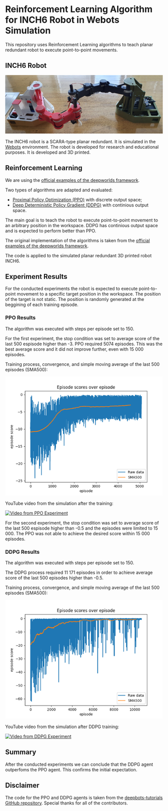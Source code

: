 # Reinforcement Learning Algorithm for INCH6 Robot in Webots Simulation

This repository uses Reinforcement Learning algorithms to teach planar redundant robot to execute point-to-point movements.

## INCH6 Robot

![INCH6 3D Printed Robot](./docs/images/INCH6.jpg)

The INCH6 robot is a SCARA-type planar redundant. It is simulated in the [Webots](https://cyberbotics.com/) environment. The robot is developed for research and educational purposes. It is developed and 3D printed.

## Reinforcement Learning

We are using the [official examples of the deepworlds framework](https://github.com/aidudezzz/deepworlds).

Two types of algorithms are adapted and evaluated:

- [Proximal Policy Optimization (PPO)](https://arxiv.org/abs/1707.06347) with discrete output space;
- [Deep Deterministic Policy Gradient (DDPG)](https://arxiv.org/abs/1509.02971) with continious output space.

The main goal is to teach the robot to execute point-to-point movement to an arbitrary position in the workspace. DDPG has continious output space and is expected to perform better than PPO.

The original implementation of the algorithms is taken from the [official examples of the deepworlds framework](https://github.com/aidudezzz/deepworlds).

The code is applied to the simulated planar redundant 3D printed robot INCH6.

## Experiment Results

For the conducted experiments the robot is expected to execute point-to-point movement to a specific target position in the workspace. The position of the target is not static. The position is randomly generated at the beggining of each training episode.

### PPO Results

The algorithm was executed with steps per episode set to 150.

For the first experiment, the stop condition was set to average score of the last 500 espisode higher than -3. PPO required 5074 episodes. This was the best average score and it did not improve further, even with 15 000 episodes.

Training process, convergence, and simple moving average of the last 500 episodes (SMA500):

![PPO Trend](./docs/images/PPO_trend.png)

YouTube video from the simulation after the training:

[![Video from PPO Experiment](https://img.youtube.com/vi/OZIuRKyh4uw/default.jpg)](https://youtu.be/OZIuRKyh4uw)

For the second experiment, the stop condition was set to average score of the last 500 espisode higher than -0.5 and the episodes were limited to 15 000. The PPO was not able to achieve the desired score within 15 000 episodes.

### DDPG Results

The algorithm was executed with steps per episode set to 150.

The DDPG process required 11 171 episodes in order to achieve average score of the last 500 episodes higher than -0.5.

Training process, convergence, and simple moving average of the last 500 episodes (SMA500):

![DDPG Trend](./docs/images/DDPG_trend.png)

YouTube video from the simulation after DDPG training:

[![Video from DDPG Experiment](https://img.youtube.com/vi/0Mp85kDiJgM/default.jpg)](https://youtu.be/0Mp85kDiJgM)

## Summary

After the conducted experiments we can conclude that the DDPG agent outperfoms the PPO agent. This confirms the initial expectation.

## Disclaimer

The code for the PPO and DDPG agents is taken from the [deepbots-tutorials GitHub repository](https://github.com/aidudezzz/deepbots-tutorials). Special thanks for all of the contributors.
